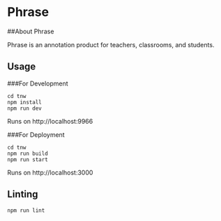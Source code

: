 # Phrase

##About Phrase

Phrase is an annotation product for teachers, classrooms, and students.


## Usage

###For Development
```
cd tnw
npm install
npm run dev
```

Runs on http://localhost:9966

###For Deployment
```
cd tnw
npm run build
npm run start
```
Runs on http://localhost:3000


## Linting

```
npm run lint
```

